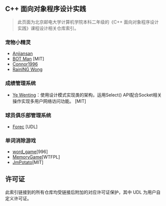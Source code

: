 ## C++ 面向对象程序设计实践

> 此页面为北京邮电大学计算机学院本科二年级的《C++ 面向对象程序设计实践》课程设计相关仓库索引。

### 宠物小精灵

- [Anjiansan](https://github.com/Anjiansan/Pokemon)
- [BOT Man](https://github.com/BOT-Man-JL/BUPT-Projects/blob/master/3-1-Pokemon) [MIT]
- [Connor1996](https://github.com/Connor1996/Pokemon)
- [RainING Wong](https://github.com/RainING1947/Pokemon)

### 成绩管理系统
- [Ye Wenting](https://github.com/YeWenting/Results-Management-System)：使用设计模式实现类的架构，运用Select() API配合Socket相关操作实现多用户网络访问功能。 [MIT]

### 球员俱乐部管理系统
* [Forec](https://github.com/Forec/course-design) [UDL]

### 单词消除游戏
* [word_game](https://github.com/ltg001/word_game)[996]
* [MemoryGame](https://github.com/name1e5s/MemoryGame)[WTFPL]
* [JmPotato](https://github.com/JmPotato/Word_Breaker)[MIT]

## 许可证
此索引链接到的所有仓库均受链接后附加的对应许可证保护，其中 UDL 为用户自定义许可证。

